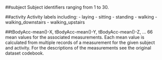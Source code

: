 ##subject
    Subject identifiers ranging from 1 to 30.

##activity
    Activity labels including:
        - laying
        - sitting
        - standing
        - walking
        - walking_downstairs
        - walking_upstairs

##tBodyAcc-mean()-X, tBodyAcc-mean()-Y, tBodyAcc-mean()-Z, ... 
    66 mean values for the associated measurements. Each mean value is calculated from multiple records of a measurement for the given subject and activity. For the descriptions of the measurements see the original dataset codebook.
